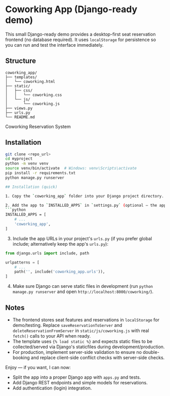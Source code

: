 # Coworking App (Django-ready demo)

This small Django-ready demo provides a desktop-first seat reservation frontend (no database required).
It uses `localStorage` for persistence so you can run and test the interface immediately.

## Structure

```
coworking_app/
├── templates/
│   └── coworking.html
├── static/
│   ├── css/
│   │   └── coworking.css
│   └── js/
│       └── coworking.js
├── views.py
├── urls.py
└── README.md
```
 Coworking Reservation System

## Installation
```bash
git clone <repo_url>
cd myproject
python -m venv venv
source venv/bin/activate  # Windows: venv\Scripts\activate
pip install -r requirements.txt
python manage.py runserver

## Installation (quick)

1. Copy the `coworking_app` folder into your Django project directory.

2. Add the app to `INSTALLED_APPS` in `settings.py` (optional — the app does not require models):
```python
INSTALLED_APPS = [
    # ...
    'coworking_app',
]
```

3. Include the app URLs in your project's `urls.py` (if you prefer global include; alternatively keep the app's `urls.py`):
```python
from django.urls import include, path

urlpatterns = [
    # ...
    path('', include('coworking_app.urls')),
]
```

4. Make sure Django can serve static files in development (run `python manage.py runserver` and open `http://localhost:8000/coworking/`).

## Notes

- The frontend stores seat features and reservations in `localStorage` for demo/testing. Replace `saveReservationToServer` and `deleteReservationFromServer` in `static/js/coworking.js` with real `fetch()` calls to your API when ready.
- The template uses `{% load static %}` and expects static files to be collected/served via Django's staticfiles during development/production.
- For production, implement server-side validation to ensure no double-booking and replace client-side conflict checks with server-side checks.

Enjoy — if you want, I can now:
- Split the app into a proper Django app with `apps.py` and tests.
- Add Django REST endpoints and simple models for reservations.
- Add authentication (login) integration.
